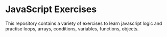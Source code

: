 
# JavaScript Exercises

This repository contains a variety of exercises to learn javascript logic and practise loops, arrays, conditions, variables, functions, objects.

